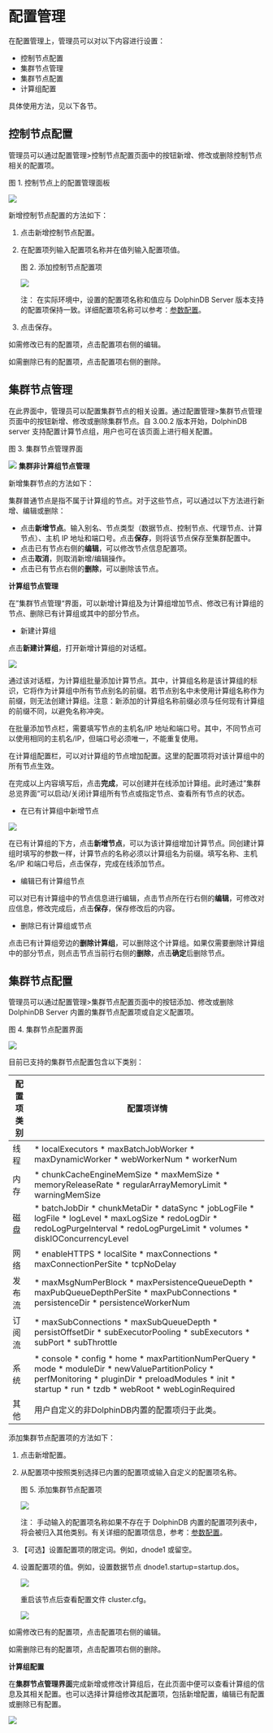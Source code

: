 # 配置管理

在配置管理上，管理员可以对以下内容进行设置：

* 控制节点配置
* 集群节点管理
* 集群节点配置
* 计算组配置

具体使用方法，见以下各节。

## 控制节点配置

管理员可以通过配置管理>控制节点配置页面中的按钮新增、修改或删除控制节点相关的配置项。

图 1. 控制节点上的配置管理面板

![](../images/cfg_man_overview.png)

新增控制节点配置的方法如下：

1. 点击新增控制节点配置。
2. 在配置项列输入配置项名称并在值列输入配置项值。

   图 2. 添加控制节点配置项

   ![](../images/cfg_man_new_controller_node_cfg.png)

   注： 在实际环境中，设置的配置项名称和值应与 DolphinDB Server
   版本支持的配置项保持一致。详细配置项名称可以参考：[参数配置](../../cfg/para_cfg.md)。
3. 点击保存。

如需修改已有的配置项，点击配置项右侧的编辑。

如需删除已有的配置项，点击配置项右侧的删除。

## 集群节点管理

在此界面中，管理员可以配置集群节点的相关设置。通过配置管理>集群节点管理页面中的按钮新增、修改或删除集群节点。自
3.00.2 版本开始，DolphinDB server 支持配置计算节点组，用户也可在该页面上进行相关配置。

图 3. 集群节点管理界面

![](../images/cfg_man_clusternode_man.png)
**集群非计算组节点管理**

新增集群节点的方法如下：

集群普通节点是指不属于计算组的节点。对于这些节点，可以通过以下方法进行新增、编辑或删除：

* 点击**新增节点**。输入别名、节点类型（数据节点、控制节点、代理节点、计算节点）、主机 IP
  地址和端口号。点击**保存**，则将该节点保存至集群配置中。
* 点击已有节点右侧的**编辑**，可以修改节点信息配置项。
* 点击**取消**，则取消新增/编辑操作。
* 点击已有节点右侧的**删除**，可以删除该节点。

**计算组节点管理**

在”集群节点管理“界面，可以新增计算组及为计算组增加节点、修改已有计算组的节点、删除已有计算组或其中的部分节点。

* 新建计算组

点击**新建计算组**，打开新增计算组的对话框。

![](../images/add_compute_group.png)

通过该对话框，为计算组批量添加计算节点。其中，计算组名称是该计算组的标识，它将作为计算组中所有节点别名的前缀。若节点别名中未使用计算组名称作为前缀，则无法创建计算组。注意：新添加的计算组名称前缀必须与任何现有计算组的前缀不同，以避免名称冲突。

在批量添加节点栏，需要填写节点的主机名/IP
地址和端口号。其中，不同节点可以使用相同的主机名/IP，但端口号必须唯一，不能重复使用。

在计算组配置栏，可以对计算组的节点增加配置。这里的配置项将对该计算组中的所有节点生效。

在完成以上内容填写后，点击**完成**，可以创建并在线添加计算组。此时通过”集群总览界面“可以启动/关闭计算组所有节点或指定节点、查看所有节点的状态。

* 在已有计算组中新增节点

![](../images/add_compute_group_node.png)

在已有计算组的下方，点击**新增节点**，可以为该计算组增加计算节点。同创建计算组时填写的参数一样，计算节点的名称必须以计算组名为前缀。填写名称、主机名/IP
和端口号后，点击保存，完成在线添加节点。

* 编辑已有计算组节点

可以对已有计算组中的节点信息进行编辑，点击节点所在行右侧的**编辑**，可修改对应信息，修改完成后，点击**保存**，保存修改后的内容。

* 删除已有计算组或节点

点击已有计算组旁边的**删除计算组**，可以删除这个计算组。如果仅需要删除计算组中的部分节点，则点击节点当前行右侧的**删除**，点击**确定**后删除节点。

## 集群节点配置

管理员可以通过配置管理>集群节点配置页面中的按钮添加、修改或删除
DolphinDB Server 内置的集群节点配置项或自定义配置项。

图 4. 集群节点配置界面

![](../images/cfg_man_cluster_node_cfg_tab.png)

目前已支持的集群节点配置包含以下类别：

| 配置项类别 | 配置项详情 |
| --- | --- |
| 线程 | * localExecutors * maxBatchJobWorker * maxDynamicWorker * webWorkerNum * workerNum |
| 内存 | * chunkCacheEngineMemSize * maxMemSize * memoryReleaseRate * regularArrayMemoryLimit * warningMemSize |
| 磁盘 | * batchJobDir * chunkMetaDir * dataSync * jobLogFile * logFile * logLevel * maxLogSize * redoLogDir * redoLogPurgeInterval * redoLogPurgeLimit * volumes * diskIOConcurrencyLevel |
| 网络 | * enableHTTPS * localSite * maxConnections * maxConnectionPerSite * tcpNoDelay |
| 发布流 | * maxMsgNumPerBlock * maxPersistenceQueueDepth * maxPubQueueDepthPerSite * maxPubConnections * persistenceDir * persistenceWorkerNum |
| 订阅流 | * maxSubConnections * maxSubQueueDepth * persistOffsetDir * subExecutorPooling * subExecutors * subPort * subThrottle |
| 系统 | * console * config * home * maxPartitionNumPerQuery * mode * moduleDir * newValuePartitionPolicy * perfMonitoring * pluginDir * preloadModules * init * startup * run * tzdb * webRoot * webLoginRequired |
| 其他 | 用户自定义的非DolphinDB内置的配置项归于此类。 |

添加集群节点配置项的方法如下：

1. 点击新增配置。
2. 从配置项中按照类别选择已内置的配置项或输入自定义的配置项名称。

   图 5. 添加集群节点配置项

   ![](../images/cfg_man_cluster_node_cfg_new.png)

   注： 手动输入的配置项名称如果不存在于 DolphinDB
   内置的配置项列表中，将会被归入其他类别。有关详细的配置项信息，参考：[参数配置](../../cfg/para_cfg.md)。
3. 【可选】设置配置项的限定词。例如，dnode1 或留空。
4. 设置配置项的值。例如，设置数据节点 dnode1.startup=startup.dos。

   ![](../images/cfg_man_example.png)

   重启该节点后查看配置文件 cluster.cfg。

   ![](../images/cfg_man_example_result.png)

如需修改已有的配置项，点击配置项右侧的编辑。

如需删除已有的配置项，点击配置项右侧的删除。

**计算组配置**

在**集群节点管理界面**完成新增或修改计算组后，在此页面中便可以查看计算组的信息及其相关配置。也可以选择计算组修改其配置项，包括新增配置，编辑已有配置或删除已有配置。

![](../images/config_compute_group.png)

